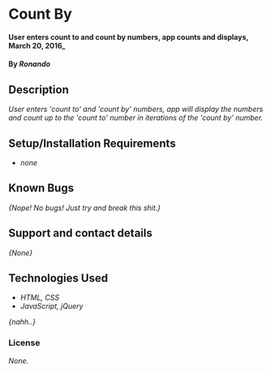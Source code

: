 # Count By

#### User enters count to and count by numbers, app counts and displays, March 20, 2016_

#### By _**Ronando**_

## Description

_User enters 'count to' and 'count by' numbers, app will display the numbers and count up to the 'count to' number in iterations of the 'count by' number._

## Setup/Installation Requirements

* _none_

## Known Bugs

_{Nope! No bugs! Just try and break this shit.}_

## Support and contact details

_{None}_

## Technologies Used

* _HTML, CSS_
* _JavaScript, jQuery_

_{nahh..}_

### License

*None.*
